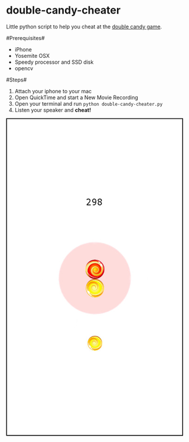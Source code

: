 # double-candy-cheater
Little python script to help you cheat at the [double candy game](https://itunes.apple.com/us/app/double-candy/id953777878?mt=8).

#Prerequisites#

* iPhone
* Yosemite OSX
* Speedy processor and SSD disk
* opencv

#Steps#

1. Attach your iphone to your mac
2. Open QuickTime and start a New Movie Recording
3. Open your terminal and run `python double-candy-cheater.py`
4. Listen your speaker and **cheat!**

![screenshoot](https://raw.githubusercontent.com/jbgutierrez/double-candy-cheater/master/screenshoot.jpg)

